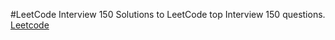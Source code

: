 #LeetCode Interview 150
Solutions to LeetCode top Interview 150 questions.
[Leetcode](https://leetcode.com/studyplan/top-interview-150/)
